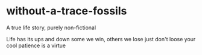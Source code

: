 # without-a-trace-fossils
A true life story, purely non-fictional

Life has its ups and down
some we win, others we lose
just don't loose your cool
patience is a virtue

